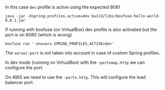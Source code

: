In this case `dev` profile is active using the expected 8081

```
java -jar -Dspring.profiles.active=dev build/libs/boxfuse-hello-world-0.0.1.jar
```

If running with boxfuse (on VirtualBox) dev profile is also activated but the port is on 8080 (which is wrong)

```
boxfuse run '-envvars.SPRING_PROFILES_ACTIVE=dev'
```

The `server.port` is not taken into account in case of custom Spring profiles.

In dev mode (running on VirtualBox) with the `-portsmap.http` we can configure the port.

On AWS we need to use the `-ports.http`. This will configure the load balancer port.



